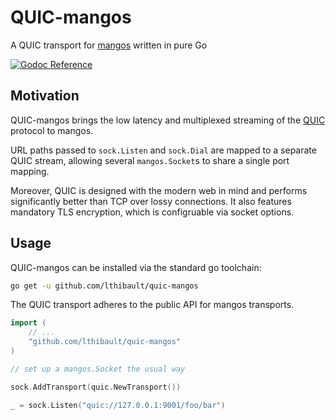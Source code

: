 # QUIC-mangos

A QUIC transport for [mangos](https://github.com/go-mangos/mangos) written in pure Go

[![Godoc Reference](https://img.shields.io/badge/godoc-reference-blue.svg?style=flat-square)](https://godoc.org/github.com/lthibault/quic-mangos)

## Motivation

QUIC-mangos brings the low latency and multiplexed streaming of the [QUIC](https://en.wikipedia.org/wiki/QUIC#Details) protocol to mangos.

URL paths passed to `sock.Listen` and `sock.Dial` are mapped to a separate QUIC
stream, allowing several `mangos.Socket`s to share a single port mapping.

Moreover, QUIC is designed with the modern web in mind and performs significantly
better than TCP over lossy connections.  It also features mandatory TLS
encryption, which is configruable via socket options.

## Usage

QUIC-mangos can be installed via the standard go toolchain:

```bash
go get -u github.com/lthibault/quic-mangos
```

The QUIC transport adheres to the public API for mangos transports.

```go
import (
    // ...
    "github.com/lthibault/quic-mangos"
)

// set up a mangos.Socket the usual way

sock.AddTransport(quic.NewTransport())

_ = sock.Listen("quic://127.0.0.1:9001/foo/bar")

```

